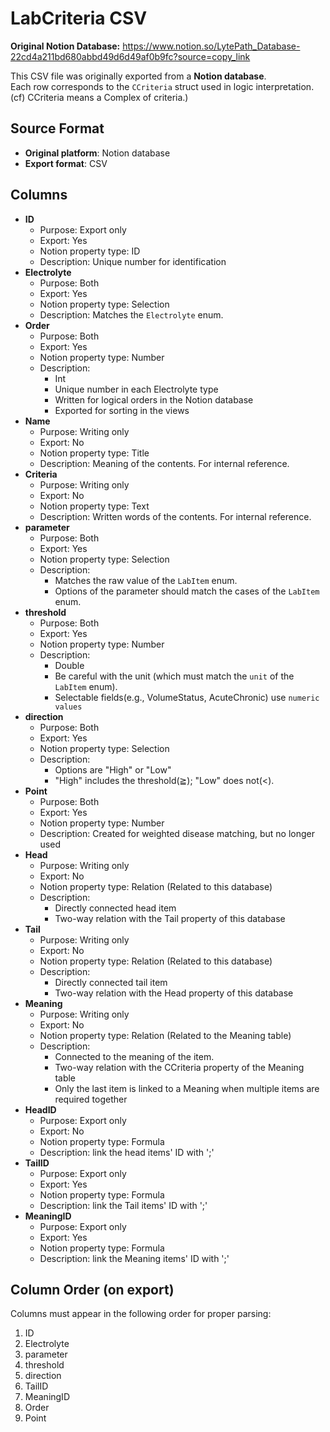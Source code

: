 # LabCriteria CSV

**Original Notion Database:** https://www.notion.so/LytePath_Database-22cd4a211bd680abbd49d6d49af0b9fc?source=copy_link

This CSV file was originally exported from a **Notion database**.  
Each row corresponds to the `CCriteria` struct used in logic interpretation.
(cf) CCriteria means a Complex of criteria.)

## Source Format
- **Original platform**: Notion database  
- **Export format**: CSV  
## Columns
- **ID**
	- Purpose:  Export only
	- Export: Yes
	- Notion property type: ID
	- Description: Unique number for identification
- **Electrolyte**
	- Purpose: Both
	- Export: Yes
	- Notion property type: Selection
	- Description: Matches the `Electrolyte` enum.
- **Order**
	- Purpose: Both
	- Export: Yes
	- Notion property type: Number
	- Description:
		- Int
		- Unique number in each Electrolyte type
		- Written for logical orders in the Notion database
		- Exported for sorting in the views
- **Name**
	- Purpose: Writing only
	- Export: No
	- Notion property type: Title
	- Description: Meaning of the contents. For internal reference.
- **Criteria**
	- Purpose: Writing only
	- Export: No
	- Notion property type: Text
	- Description: Written words of the contents. For internal reference.
- **parameter**
	- Purpose: Both
	- Export: Yes
	- Notion property type: Selection
	- Description: 
		- Matches the raw value of the `LabItem` enum.
		- Options of the parameter should match the cases of the `LabItem` enum.
- **threshold**
	- Purpose: Both
	- Export: Yes
	- Notion property type: Number
	- Description: 
		- Double
		- Be careful with the unit (which must match the `unit` of the `LabItem` enum).
		- Selectable fields(e.g., VolumeStatus, AcuteChronic) use `numeric values`
- **direction**
	- Purpose: Both
	- Export: Yes
	- Notion property type: Selection
	- Description:
		- Options are "High" or "Low"
		- "High" includes the threshold(≧); "Low" does not(<).
- **Point**
	- Purpose: Both
	- Export: Yes
	- Notion property type: Number
	- Description: Created for weighted disease matching, but no longer used
- **Head**
	- Purpose: Writing only
	- Export: No
	- Notion property type: Relation (Related to this database)
	- Description: 
		- Directly connected head item
		- Two-way relation with the Tail property of this database
- **Tail**
	- Purpose: Writing only
	- Export: No
	- Notion property type: Relation (Related to this database)
	- Description: 
		- Directly connected tail item
		- Two-way relation with the Head property of this database
- **Meaning**
	- Purpose: Writing only
	- Export: No
	- Notion property type: Relation (Related to the Meaning table)
	- Description: 
		- Connected to the meaning of the item.
		- Two-way relation with the CCriteria property of the Meaning table
		- Only the last item is linked to a Meaning when multiple items are required together
- **HeadID**
	- Purpose: Export only
	- Export: No
	- Notion property type: Formula
	- Description: link the head items' ID with ';'
- **TailID**
	- Purpose: Export only
	- Export: Yes
	- Notion property type: Formula
	- Description: link the Tail items' ID with ';'
- **MeaningID**
	- Purpose: Export only
	- Export: Yes
	- Notion property type: Formula
	- Description: link the Meaning items' ID with ';'

## Column Order (on export)
Columns must appear in the following order for proper parsing:
1. ID
2. Electrolyte
3. parameter
4. threshold
5. direction
6. TailID
7. MeaningID
8. Order
9. Point


